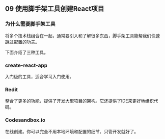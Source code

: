 ## 09 使用脚手架工具创建React项目

### 为什么需要脚手架工具

将多个技术栈组合在一起，通常要引入和了解很多东西，脚手架工具能帮我们快速跳过配置的功夫。

下面介绍了三种工具。

### create-react-app

入门级的工具，适合学习入门使用。

### Redit 

整合了更多的功能，提供了开发大型项目的架构。它还提供了IDE来更好地组织代码。

### Codesandbox.io

在线创建。你可以完全不用本地环境和配置的细节，只管开发就好了。
